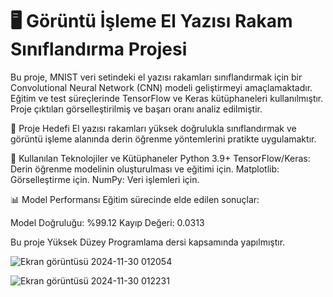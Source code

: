 # 🖥️ Görüntü İşleme El Yazısı Rakam Sınıflandırma Projesi
Bu proje, MNIST veri setindeki el yazısı rakamları sınıflandırmak için bir Convolutional Neural Network (CNN) modeli geliştirmeyi amaçlamaktadır. Eğitim ve test süreçlerinde TensorFlow ve Keras kütüphaneleri kullanılmıştır. Proje çıktıları görselleştirilmiş ve başarı oranı analiz edilmiştir.

🚀 Proje Hedefi
El yazısı rakamları yüksek doğrulukla sınıflandırmak ve görüntü işleme alanında derin öğrenme yöntemlerini pratikte uygulamaktır.

🔧 Kullanılan Teknolojiler ve Kütüphaneler
Python 3.9+
TensorFlow/Keras: Derin öğrenme modelinin oluşturulması ve eğitimi için.
Matplotlib: Görselleştirme için.
NumPy: Veri işlemleri için.

📊 Model Performansı
Eğitim sürecinde elde edilen sonuçlar:

Model Doğruluğu: %99.12
Kayıp Değeri: 0.0313

Bu proje Yüksek Düzey Programlama dersi kapsamında yapılmıştır. 

![Ekran görüntüsü 2024-11-30 012054](https://github.com/user-attachments/assets/5c110329-ea65-46c2-809d-3ed291c3cded)

![Ekran görüntüsü 2024-11-30 012231](https://github.com/user-attachments/assets/92eb72bf-0a33-48cd-9ef5-465643928f5e)


